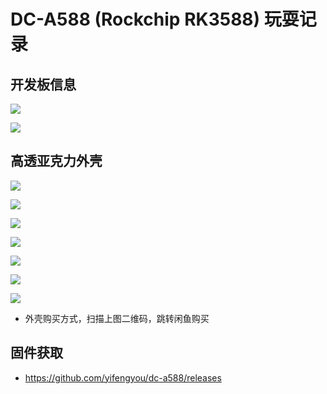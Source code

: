 # DC-A588 (Rockchip RK3588) 玩耍记录


## 开发板信息

![](./images/35963504844900.png)

![](./images/35977500411700.png)

## 高透亚克力外壳

![](./images/35421843402500.jpg)

![](./images/35445084599100.jpg)

![](./images/35461258484000.jpg)

![](./images/35468174325900.jpg)

![](./images/35577966413000.png)

![](./images/35872867354600.png)

![](./images/36048105672800.png)

* 外壳购买方式，扫描上图二维码，跳转闲鱼购买

## 固件获取

* <https://github.com/yifengyou/dc-a588/releases>





